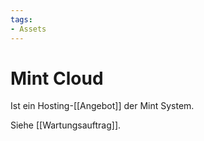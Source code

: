 ```yaml
---
tags:
- Assets
---
```

# Mint Cloud

Ist ein Hosting-[[Angebot]] der Mint System.

Siehe [[Wartungsauftrag]].